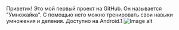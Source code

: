 Приветик! Это мой первый проект на GitHub. Он называется "Умножайка". С помощью него можно тренировать свои навыки умножения и деления. Доступно на Android.1
![Image alt](https://github.com/ButterflyGamesDeveloper/Umnozjayka/raw/main/photo_1_2023-05-30_18-28-07.jpg)